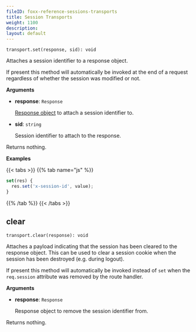 ```yaml
---
fileID: foxx-reference-sessions-transports
title: Session Transports
weight: 1100
description: 
layout: default
---
```

`transport.set(response, sid): void`

Attaches a session identifier to a response object.

If present this method will automatically be invoked at the end of a request
regardless of whether the session was modified or not.

**Arguments**

* **response**: `Response`

  [Response object](../../routers/foxx-reference-routers-response) to attach a session identifier to.

* **sid**: `string`

  Session identifier to attach to the response.

Returns nothing.

**Examples**

{{< tabs >}}
{{% tab name="js" %}}
```js
set(res) {
  res.set('x-session-id', value);
}
```
{{% /tab %}}
{{< /tabs >}}

## clear

`transport.clear(response): void`

Attaches a payload indicating that the session has been cleared to the
response object. This can be used to clear a session cookie when the session
has been destroyed (e.g. during logout).

If present this method will automatically be invoked instead of `set` when the
`req.session` attribute was removed by the route handler.

**Arguments**

* **response**: `Response`

  Response object to remove the session identifier from.

Returns nothing.
